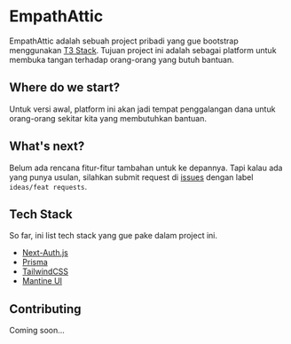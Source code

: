 # EmpathAttic

EmpathAttic adalah sebuah project pribadi yang gue bootstrap menggunakan [T3 Stack](https://create.t3.gg/). Tujuan project ini adalah sebagai platform untuk membuka tangan terhadap orang-orang yang butuh bantuan.

## Where do we start?

Untuk versi awal, platform ini akan jadi tempat penggalangan dana untuk orang-orang sekitar kita yang membutuhkan bantuan.

## What's next?

Belum ada rencana fitur-fitur tambahan untuk ke depannya. Tapi kalau ada yang punya usulan, silahkan submit request di [issues](https://github.com/theodevoid/empath-attic/issues) dengan label `ideas/feat requests`.

## Tech Stack

So far, ini list tech stack yang gue pake dalam project ini.

- [Next-Auth.js](https://next-auth.js.org)
- [Prisma](https://prisma.io)
- [TailwindCSS](https://tailwindcss.com)
- [Mantine UI](https://mantine.dev/)

## Contributing

Coming soon...
